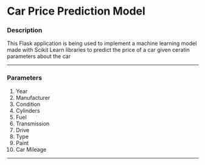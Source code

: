 # Car Price Prediction Model
### Description
This Flask application is being used to implement a machine learning model made
with Scikit Learn libraries to predict the price of a car given ceratin parameters about the car

<hr>

### Parameters
1. Year
2. Manufacturer
3. Condition
4. Cylinders
5. Fuel 
6. Transmission
7. Drive
8. Type
9. Paint 
10. Car Mileage

<hr>



